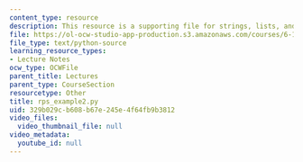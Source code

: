 ```yaml
---
content_type: resource
description: This resource is a supporting file for strings, lists, and list comprehensions.
file: https://ol-ocw-studio-app-production.s3.amazonaws.com/courses/6-189-a-gentle-introduction-to-programming-using-python-january-iap-2011/329b029cb608b67e245e4f64fb9b3812_rps_example2.py
file_type: text/python-source
learning_resource_types:
- Lecture Notes
ocw_type: OCWFile
parent_title: Lectures
parent_type: CourseSection
resourcetype: Other
title: rps_example2.py
uid: 329b029c-b608-b67e-245e-4f64fb9b3812
video_files:
  video_thumbnail_file: null
video_metadata:
  youtube_id: null
---
```

